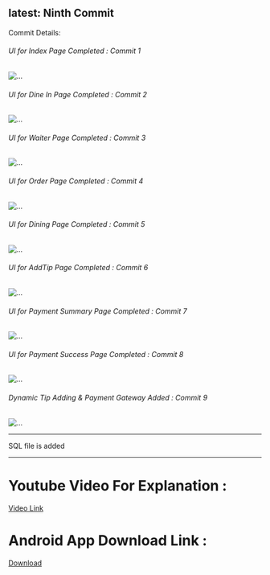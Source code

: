 <h2>latest: Ninth Commit</h2>
<p>Commit Details:</p>
<h6>UI for Index Page Completed : Commit 1</h6>
<img src="./git-images/index.png" alt="...">
<h6>UI for Dine In Page Completed : Commit 2</h6>
<img src="./git-images/dinein.png" alt="...">
<h6>UI for Waiter Page Completed : Commit 3</h6>
<img src="./git-images/waiter.png" alt="...">
<h6>UI for Order Page Completed : Commit 4</h6>
<img src="./git-images/order.png" alt="...">
<h6>UI for Dining Page Completed : Commit 5</h6>
<img src="./git-images/dining.png" alt="...">
<h6>UI for AddTip Page Completed : Commit 6</h6>
<img src="./git-images/tip.png" alt="...">
<h6>UI for Payment Summary Page Completed : Commit 7</h6>
<img src="./git-images/payment-summary.png" alt="...">
<h6>UI for Payment Success Page Completed : Commit 8</h6>
<img src="./git-images/payment-success.png" alt="...">
<h6>Dynamic Tip Adding & Payment Gateway Added : Commit 9</h6>
<img src="./git-images/razorpay-gateway.png" alt="...">
<hr>
<p>SQL file is added</p>
<hr>
<h1>Youtube Video For Explanation :</h1>
<a href="https://youtu.be/v9qmkibR_iM">Video Link</a>
<h1>Android App Download Link :</h1>
<a href="http://app.appsgeyser.com/14090692/GEEKonix%20Restuarant">Download</a>